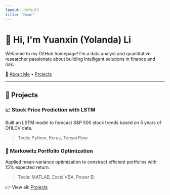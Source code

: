 ```yaml
---
layout: default
title: "Home"
---
```


# 👋 Hi, I'm Yuanxin (Yolanda) Li

Welcome to my GitHub homepage! I’m a data analyst and quantitative researcher passionate about building intelligent solutions in finance and risk.

🔗 [About Me](about) • [Projects](projects)

---

## 🚀 Projects

### 📈 Stock Price Prediction with LSTM  
Built an LSTM model to forecast S&P 500 stock trends based on 5 years of OHLCV data.  
> Tools: Python, Keras, TensorFlow

### 💼 Markowitz Portfolio Optimization  
Applied mean-variance optimization to construct efficient portfolios with 15% expected return.  
> Tools: MATLAB, Excel VBA, Power BI

👉 View all: [Projects](projects)
